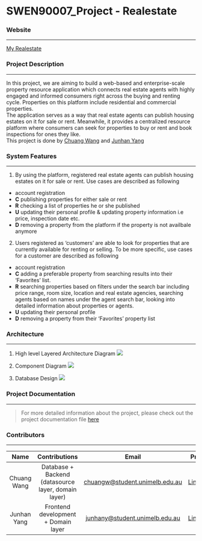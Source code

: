 # SWEN90007_Project - Realestate
### **Website**
---
[My Realestate](https://swen90007-2019-realestate.herokuapp.com/)

### **Project Description**
---
In this project, we are aiming to build a web-based and enterprise-scale property resource application which connects real estate agents with highly engaged and informed consumers right across the buying and renting cycle. Properties on this platform include residential and commercial properties. \
The application serves as a way that real estate agents can publish housing estates on it for sale or rent. Meanwhile, it provides a centralized resource platform where consumers can seek for properties to buy or rent and book inspections for ones they like.\
This project is done by [Chuang Wang](https://www.linkedin.com/in/chuangw/) and [Junhan Yang](https://www.linkedin.com/in/junhan-yang-269213190/)

### **System Features**
---
1. By using the platform, registered real estate agents can publish housing estates on it for sale or rent. Use cases are described as following
- account registration
- **C** publishing properties for either sale or rent
- **R** checking a list of properties he or she published
- **U** updating their personal profile & updating property information i.e price, inspection date etc.
- **D** removing a property from the platform if the property is not availbale anymore

2. Users registered as ‘customers’ are able to look for properties that are currently available for renting or selling. To be more specific, use cases for a customer are described as following
- account registration
- **C** adding a preferable property from searching results into their ‘Favorites’ list.
- **R** searching properties based on filters under the search bar including price range, room size, location and real estate agencies, searching agents based on names under the agent search bar, looking into detailed information about properties or agents.
- **U** updating their personal profile
- **D** removing a property from their ‘Favorites’ property list

### **Architecture**
---
1. High level Layered Architecture Diagram
![](https://github.com/chuangw46/SWEN90007_Project/blob/master/diagrams/SDA%20architechture%20diagram.png)

2. Component Diagram
![](https://github.com/chuangw46/SWEN90007_Project/blob/master/diagrams/SDA%20Component%20Diagram.png)

3. Database Design
![](https://github.com/chuangw46/SWEN90007_Project/blob/master/diagrams/database%20architecture%20.png)

### **Project Documentation**
---
> For more detailed information about the project, please check out the project documentation file [here](https://github.com/chuangw46/SWEN90007_Project/blob/master/SWEN90007_Project%20Documentation.pdf)




### **Contributors**
---

| **Name** | Contributions | **Email** | **Profile** |
|:-----------------:|:-------------:|:---------------:|:---------------:|
|  Chuang Wang |Database + Backend (datasource layer, domain layer)| chuangw@student.unimelb.edu.au| [LinkedIn](https://www.linkedin.com/in/chuangw/)|
| Junhan Yang | Frontend development + Domain layer | junhany@student.unimelb.edu.au | [LinkedIn](https://www.linkedin.com/in/junhan-yang-269213190/) |





